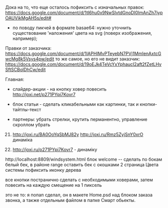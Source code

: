 Дока на то, что еще осталось пофиксить с изначальных правок:
https://docs.google.com/document/d/1tI6hu0x9NwSlvtdGnoDI0lmAnZh7iypOAUVikMgAH5s/edit#


- по поводу пикчей в формате basae64: нужно уточнить существование 'наложения' цвета на svg (поверх изображения, например);


Правки от заказчика:
https://docs.google.com/document/d/1IAPHIMvPTeyebN7PVj1MmIenAxtcGwcMg8k5Vsys4pw/edit
то же самое, но его не видит заказчик:
https://docs.google.com/document/d/19oEJk4TeVcYxYphaucI2aft2fZetLHvSftSCBolDhCw/edit


Главная:
- слайдер-акции - на кнопку ховер повесить http://joxi.net/p271PYpi7Kovr7
- блок статьи - сделать кликабельными как картинки, так и кнопки-тайтлы-текст

- партнеры: убрать стрелки, крутить перманентно, управление скроллом убрать

21. http://joxi.ru/BA0OoYqSbMJ82y
http://joxi.ru/Rmz5ZyjSnY0xrO
динаміка

22. http://joxi.ru/p271PYpi7Kovr7 - динаміку


http://localhost:8809/windsystem.html
  блок welcome -- сделать по бокам белый бек, в районе range оставить бек с окошками
  2 страница Цвета системы пофиксить иконку дерева

все кнопки постранично сделать с необходимыми ховерами, затем повесить на каждую смещение на 1 пиксель


это не то: я попап сделал, он в макете Home.psd над блоком заказа звонка, а также отдельным файлом в папке Смарт обьекты.
